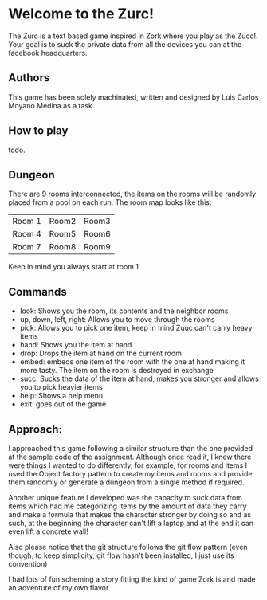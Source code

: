 # Welcome to the Zurc!

The Zurc is a text based game inspired in Zork where you play as the Zucc!. Your goal is to suck the private data from all the devices you can at the facebook headquarters.

## Authors

This game has been solely machinated, written and designed by Luis Carlos Moyano Medina as a task

## How to play
todo.

## Dungeon
There are 9 rooms interconnected, the items on the rooms will be randomly placed from a pool on each run. The room map looks like this:

||||
| - |:-:| -:|
| Room 1 | Room2 | Room3 |
| Room 4 | Room5 | Room6 |
| Room 7 | Room8 | Room9 |

Keep in mind you always start at room 1

## Commands
- look: Shows you the room, its contents and the neighbor rooms
- up, down, left, right: Allows you to move through the rooms
- pick: Allows you to pick one item, keep in mind Zuuc can't carry heavy items
- hand: Shows you the item at hand
- drop: Drops the item at hand on the current room
- embed: embeds one item of the room with the one at hand making it more tasty. The item on the room is destroyed in exchange
- succ: Sucks the data of the item at hand, makes you stronger and allows you to pick heavier items
- help: Shows a help menu
- exit: goes out of the game

## Approach:
I approached this game following a similar structure than the one provided at the sample code of the assignment.
Although once read it, I knew there were things I wanted to do differently, for example, for rooms and items I used the Object factory pattern to create my items and rooms and provide them randomly or generate a dungeon from a single method if required.

Another unique feature I developed was the capacity to suck data from items which had me categorizing items by the amount of data they carry and make a formula that makes the character stronger by doing so and as such, at the beginning the character can't lift a laptop and at the end it can even lift a concrete wall!

Also please notice that the git structure follows the git flow pattern (even though, to keep simplicity, git flow hasn't been installed, I just use its convention)

I had lots of fun scheming a story fitting the kind of game Zork is and made an adventure of my own flavor.
